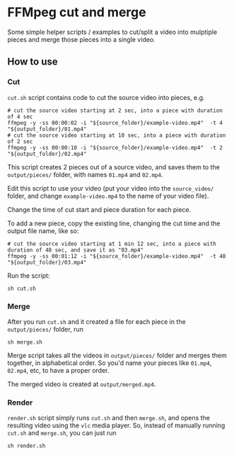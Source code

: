 # FFMpeg cut and merge
Some simple helper scripts / examples to cut/split a video into mulptiple pieces and merge those pieces into a single video.

## How to use
### Cut
`cut.sh` script contains code to cut the source video into pieces, e.g.
```
# cut the source video starting at 2 sec, into a piece with duration of 4 sec
ffmpeg -y -ss 00:00:02 -i "${source_folder}/example-video.mp4"  -t 4 "${output_folder}/01.mp4"
# cut the source video starting at 10 sec, into a piece with duration of 2 sec
ffmpeg -y -ss 00:00:10 -i "${source_folder}/example-video.mp4"  -t 2  "${output_folder}/02.mp4"
```
This script creates 2 pieces out of a source video, and saves them to the `output/pieces/` folder, with names `01.mp4` and `02.mp4`.

Edit this script to use your video (put your video into the `source_video/` folder, and change `example-video.mp4` to the name of your video file).

Change the time of cut start and piece duration for each piece.

To add a new piece, copy the existing line, changing the cut time and the output file name, like so:
```
# cut the source video starting at 1 min 12 sec, into a piece with duration of 48 sec, and save it as "03.mp4"
ffmpeg -y -ss 00:01:12 -i "${source_folder}/example-video.mp4"  -t 48  "${output_folder}/03.mp4"
```

Run the script:
```
sh cut.sh
```
### Merge
After you run `cut.sh` and it created a file for each piece in the `output/pieces/` folder, run
```
sh merge.sh
```
Merge script takes all the videos in `output/pieces/` folder and merges them together, in alphabetical order. So you'd name your pieces like `01.mp4`, `02.mp4`, etc, to have a proper order.

The merged video is created at `output/merged.mp4`.

### Render
`render.sh` script simply runs `cut.sh` and then `merge.sh`, and opens the resulting video using the `vlc` media player.
So, instead of manually running `cut.sh` and `merge.sh`, you can just run
```
sh render.sh
```
